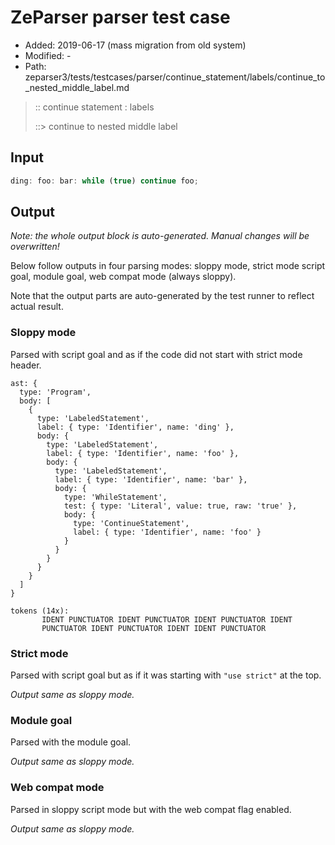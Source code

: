 # ZeParser parser test case

- Added: 2019-06-17 (mass migration from old system)
- Modified: -
- Path: zeparser3/tests/testcases/parser/continue_statement/labels/continue_to_nested_middle_label.md

> :: continue statement : labels
>
> ::> continue to nested middle label

## Input

`````js
ding: foo: bar: while (true) continue foo;
`````

## Output

_Note: the whole output block is auto-generated. Manual changes will be overwritten!_

Below follow outputs in four parsing modes: sloppy mode, strict mode script goal, module goal, web compat mode (always sloppy).

Note that the output parts are auto-generated by the test runner to reflect actual result.

### Sloppy mode

Parsed with script goal and as if the code did not start with strict mode header.

`````
ast: {
  type: 'Program',
  body: [
    {
      type: 'LabeledStatement',
      label: { type: 'Identifier', name: 'ding' },
      body: {
        type: 'LabeledStatement',
        label: { type: 'Identifier', name: 'foo' },
        body: {
          type: 'LabeledStatement',
          label: { type: 'Identifier', name: 'bar' },
          body: {
            type: 'WhileStatement',
            test: { type: 'Literal', value: true, raw: 'true' },
            body: {
              type: 'ContinueStatement',
              label: { type: 'Identifier', name: 'foo' }
            }
          }
        }
      }
    }
  ]
}

tokens (14x):
       IDENT PUNCTUATOR IDENT PUNCTUATOR IDENT PUNCTUATOR IDENT
       PUNCTUATOR IDENT PUNCTUATOR IDENT IDENT PUNCTUATOR
`````

### Strict mode

Parsed with script goal but as if it was starting with `"use strict"` at the top.

_Output same as sloppy mode._

### Module goal

Parsed with the module goal.

_Output same as sloppy mode._

### Web compat mode

Parsed in sloppy script mode but with the web compat flag enabled.

_Output same as sloppy mode._
